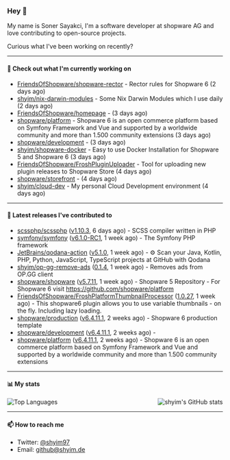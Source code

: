### Hey 👋

My name is Soner Sayakci, I'm a software developer at shopware AG and love contributing to open-source projects.

Curious what I've been working on recently?

---

#### 👷 Check out what I'm currently working on

- [FriendsOfShopware/shopware-rector](https://github.com/FriendsOfShopware/shopware-rector) - Rector rules for Shopware 6 (2 days ago)
- [shyim/nix-darwin-modules](https://github.com/shyim/nix-darwin-modules) - Some Nix Darwin Modules which I use daily (2 days ago)
- [FriendsOfShopware/homepage](https://github.com/FriendsOfShopware/homepage) -  (3 days ago)
- [shopware/platform](https://github.com/shopware/platform) - Shopware 6 is an open commerce platform based on Symfony Framework and Vue and supported by a worldwide community and more than 1.500 community extensions (3 days ago)
- [shopware/development](https://github.com/shopware/development) -  (3 days ago)
- [shyim/shopware-docker](https://github.com/shyim/shopware-docker) - Easy to use Docker Installation for Shopware 5 and Shopware 6 (3 days ago)
- [FriendsOfShopware/FroshPluginUploader](https://github.com/FriendsOfShopware/FroshPluginUploader) - Tool for uploading new plugin releases to Shopware Store (4 days ago)
- [shopware/storefront](https://github.com/shopware/storefront) -  (4 days ago)
- [shyim/cloud-dev](https://github.com/shyim/cloud-dev) - My personal Cloud Development environment (4 days ago)

---

#### 🔭 Latest releases I've contributed to

- [scssphp/scssphp](https://github.com/scssphp/scssphp) ([v1.10.3](https://github.com/scssphp/scssphp/releases/tag/v1.10.3), 6 days ago) - SCSS compiler written in PHP
- [symfony/symfony](https://github.com/symfony/symfony) ([v6.1.0-RC1](https://github.com/symfony/symfony/releases/tag/v6.1.0-RC1), 1 week ago) - The Symfony PHP framework
- [JetBrains/qodana-action](https://github.com/JetBrains/qodana-action) ([v5.1.0](https://github.com/JetBrains/qodana-action/releases/tag/v5.1.0), 1 week ago) - ⚙️ Scan your Java, Kotlin, PHP, Python, JavaScript, TypeScript projects at GitHub with Qodana
- [shyim/op-gg-remove-ads](https://github.com/shyim/op-gg-remove-ads) ([0.1.4](https://github.com/shyim/op-gg-remove-ads/releases/tag/0.1.4), 1 week ago) - Removes ads from OP.GG client
- [shopware/shopware](https://github.com/shopware/shopware) ([v5.7.11](https://github.com/shopware/shopware/releases/tag/v5.7.11), 1 week ago) - Shopware 5 Repository - For Shopware 6 visit https://github.com/shopware/platform
- [FriendsOfShopware/FroshPlatformThumbnailProcessor](https://github.com/FriendsOfShopware/FroshPlatformThumbnailProcessor) ([1.0.27](https://github.com/FriendsOfShopware/FroshPlatformThumbnailProcessor/releases/tag/1.0.27), 1 week ago) - This shopware6 plugin allows you to use variable thumbnails - on the fly. Including lazy loading.
- [shopware/production](https://github.com/shopware/production) ([v6.4.11.1](https://github.com/shopware/production/releases/tag/v6.4.11.1), 2 weeks ago) - Shopware 6 production template
- [shopware/development](https://github.com/shopware/development) ([v6.4.11.1](https://github.com/shopware/development/releases/tag/v6.4.11.1), 2 weeks ago) - 
- [shopware/platform](https://github.com/shopware/platform) ([v6.4.11.1](https://github.com/shopware/platform/releases/tag/v6.4.11.1), 2 weeks ago) - Shopware 6 is an open commerce platform based on Symfony Framework and Vue and supported by a worldwide community and more than 1.500 community extensions

---

#### 📊 My stats

<img align="right" alt="shyim's GitHub stats" src="https://github-readme-stats.vercel.app/api?username=shyim&count_private=1&show_icons=true&" />

![Top Languages](https://github-readme-stats.vercel.app/api/top-langs/?username=shyim)

---

#### 📫 How to reach me

- Twitter: [@shyim97](https://twitter.com/shyim97)
- Email: [github@shyim.de](mailto://github@shyim.de)
